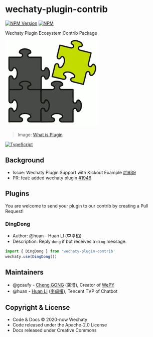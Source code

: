 # wechaty-plugin-contrib

 [![NPM Version](https://img.shields.io/npm/v/wechaty-plugin-contrib?color=brightgreen)](https://www.npmjs.com/package/wechaty-plugin-contrib) [![NPM](https://github.com/wechaty/wechaty-plugin-contrib/workflows/NPM/badge.svg)](https://github.com/wechaty/wechaty-plugin-contrib/actions?query=workflow%3ANPM)

Wechaty Plugin Ecosystem Contrib Package

![Wechaty Plugin](docs/images/plugin.png)

> Image: [What is Plugin](https://www.computerhope.com/jargon/p/plugin.htm)

[![TypeScript](https://img.shields.io/badge/%3C%2F%3E-TypeScript-blue.svg)](https://www.typescriptlang.org/)

## Background

- Issue: Wechaty Plugin Support with Kickout Example [#1939](https://github.com/wechaty/wechaty/issues/1939)
- PR: feat: added wechaty plugin [#1946](https://github.com/wechaty/wechaty/pull/1946)

## Plugins

You are welcome to send your plugin to our contrib by creating a Pull Request!

### DingDong

- Author: @huan - Huan LI (李卓桓)
- Description: Reply `dong` if bot receives a `ding` message.

```ts
import { DingDong } from 'wechaty-plugin-contrib'
wechaty.use(DingDong())
```

## Maintainers

- @gcaufy - [Cheng GONG](https://github.com/Gcaufy) (龚澄), Creator of [WePY](https://github.com/tencent/wepy)
- @huan - [Huan LI](https://github.com/huan) ([李卓桓](http://linkedin.com/in/zixia)), Tencent TVP of Chatbot

## Copyright & License

- Code & Docs © 2020-now Wechaty
- Code released under the Apache-2.0 License
- Docs released under Creative Commons
